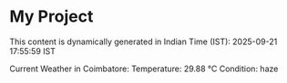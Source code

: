 # My Project

This content is dynamically generated in Indian Time (IST): 2025-09-21 17:55:59 IST


Current Weather in Coimbatore:
Temperature: 29.88 °C
Condition: haze
